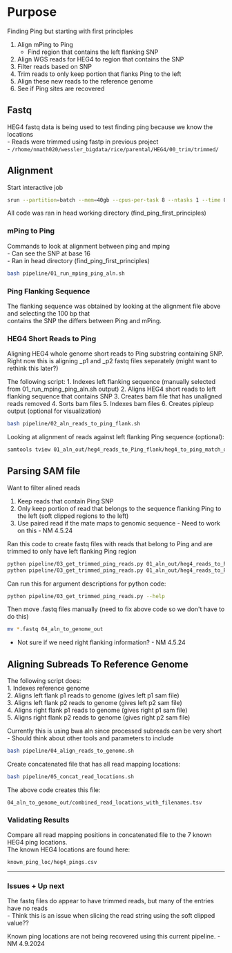 # Purpose

Finding Ping but starting with first principles  

1. Align mPing to Ping  
    - Find region that contains the left flanking SNP  
2. Align WGS reads for HEG4 to region that contains the SNP  
3. Filter reads based on SNP  
4. Trim reads to only keep portion that flanks Ping to the left  
5. Align these new reads to the reference genome  
6. See if Ping sites are recovered  

## Fastq

HEG4 fastq data is being used to test finding ping because we know the locations  
    - Reads were trimmed using fastp in previous project  
        - ```/rhome/nmath020/wessler_bigdata/rice/parental/HEG4/00_trim/trimmed/```

## Alignment

Start interactive job

```bash
srun --partition=batch --mem=40gb --cpus-per-task 8 --ntasks 1 --time 06:00:00 --pty bash -l
```

All code was ran in head working directory (find_ping_first_principles)

### mPing to Ping

Commands to look at alignment between ping and mping  
    - Can see the SNP at base 16  
    - Ran in head directory (find_ping_first_principles)  

```bash
bash pipeline/01_run_mping_ping_aln.sh
```

### Ping Flanking Sequence

The flanking sequence was obtained by looking at the alignment file above and selecting the 100 bp that  
contains the SNP the differs between Ping and mPing.  

### HEG4 Short Reads to Ping

Aligning HEG4 whole genome short reads to Ping substring containing SNP. 
Right now this is aligning _p1 and _p2 fastq files separately (might want to rethink this later?)

The following script:
    1. Indexes left flanking sequence (manually selected from 01_run_mping_ping_aln.sh output)
    2. Aligns HEG4 short reads to left flanking sequence that contains SNP
    3. Creates bam file that has unaligned reads removed
    4. Sorts bam files
    5. Indexes bam files
    6. Creates pipleup output (optional for visualization)

```bash
bash pipeline/02_aln_reads_to_ping_flank.sh
```

Looking at alignment of reads against left flanking Ping sequence (optional):   

```bash
samtools tview 01_aln_out/heg4_reads_to_Ping_flank/heg4_to_ping_match_only_p1.sort.bam --reference ping_flank/left_flank_Ping.fa
```


## Parsing SAM file

 Want to filter alined reads  
  1. Keep reads that contain Ping SNP  
  2. Only keep portion of read that belongs to the sequence flanking Ping to the left (soft clipped regions to the left)  
  3. Use paired read if the mate maps to genomic sequence
         - Need to work on this - NM 4.5.24


Ran this code to create fastq files with reads that belong to Ping and are trimmed to only have left flanking Ping region

```bash
python pipeline/03_get_trimmed_ping_reads.py 01_aln_out/heg4_reads_to_Ping_flank/heg4_to_ping_match_only_p1.sort.bam 03_filtered_reads/filtered_reads_p1.bam A 16
python pipeline/03_get_trimmed_ping_reads.py 01_aln_out/heg4_reads_to_Ping_flank/heg4_to_ping_match_only_p2.sort.bam 03_filtered_reads/filtered_reads_p2.bam A 16
```

Can run this for argument descriptions for python code:

```bash
python pipeline/03_get_trimmed_ping_reads.py --help
```

Then move .fastq files manually (need to fix above code so we don't have to do this) 

```bash
mv *.fastq 04_aln_to_genome_out 
```

- Not sure if we need right flanking information? - NM 4.5.24 

## Aligning Subreads To Reference Genome

The following script does:  
    1. Indexes reference genome  
    2. Aligns left flank p1 reads to genome (gives left p1 sam file)  
    3. Aligns left flank p2 reads to genome (gives left p2 sam file)  
    4. Aligns right flank p1 reads to genome (gives right p1 sam file)  
    5. Aligns right flank p2 reads to genome (gives right p2 sam file)  

Currently this is using bwa aln since processed subreads can be very short  
    - Should think about other tools and parameters to include  

```bash
bash pipeline/04_align_reads_to_genome.sh
```

Create concatenated file that has all read mapping locations:

```bash
bash pipeline/05_concat_read_locations.sh 
```

The above code creates this file:  
```
04_aln_to_genome_out/combined_read_locations_with_filenames.tsv
```

### Validating Results

Compare all read mapping positions in concatenated file to the 7 known HEG4 ping locations.  
The known HEG4 locations are found here:

```
known_ping_loc/heg4_pings.csv
```

------------------------------


### Issues + Up next

The fastq files do appear to have trimmed reads, but many of the entries have no reads  
    - Think this is an issue when slicing the read string using the soft clipped value??  


Known ping locations are not being recovered using this current pipeline. - NM 4.9.2024

